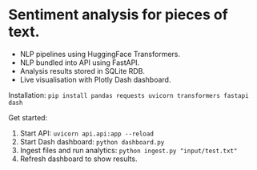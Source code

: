 # Sentiment analysis for pieces of text.

- NLP pipelines using HuggingFace Transformers.
- NLP bundled into API using FastAPI.
- Analysis results stored in SQLite RDB.
- Live visualisation with Plotly Dash dashboard.

Installation:
`pip install pandas requests uvicorn transformers fastapi dash`

Get started:
1. Start API: `uvicorn api.api:app --reload`
2. Start Dash dashboard: `python dashboard.py`
3. Ingest files and run analytics: `python ingest.py "input/test.txt"`
4. Refresh dashboard to show results.

